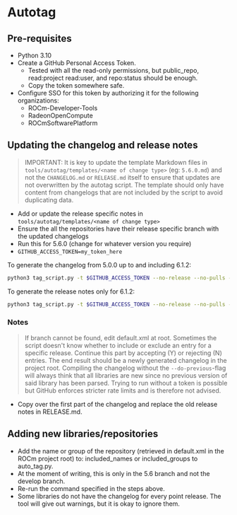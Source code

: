 # Autotag

## Pre-requisites

* Python 3.10
* Create a GitHub Personal Access Token.
  * Tested with all the read-only permissions, but public_repo, read:project read:user, and repo:status should be enough.
  * Copy the token somewhere safe.
* Configure SSO for this token by authorizing it for the following organizations:
  * ROCm-Developer-Tools
  * RadeonOpenCompute
  * ROCmSoftwarePlatform

## Updating the changelog and release notes

> IMPORTANT: It is key to update the template Markdown files in `tools/autotag/templates/<name of change type>` (eg: `5.6.0.md`) and not the `CHANGELOG.md` or `RELEASE.md` itself to ensure that updates are not overwritten by the autotag script. The template should only have content from changelogs that are not included by the script to avoid duplicating data.

* Add or update the release specific notes in `tools/autotag/templates/<name of change type>`
* Ensure the all the repositories have their release specific branch with the updated changelogs
* Run this for 5.6.0 (change for whatever version you require)
* `GITHUB_ACCESS_TOKEN=my_token_here`

To generate the changelog from 5.0.0 up to and including 6.1.2:

```sh
python3 tag_script.py -t $GITHUB_ACCESS_TOKEN --no-release --no-pulls --do-previous --compile_file ../../CHANGELOG.md --branch release/rocm-rel-6.1 6.1.2
```

To generate the release notes only for 6.1.2:

```sh
python3 tag_script.py -t $GITHUB_ACCESS_TOKEN --no-release --no-pulls --compile_file ../../RELEASE.md --branch release/rocm-rel-6.1 6.1.2
```

### Notes

> If branch cannot be found, edit default.xml at root.
> Sometimes the script doesn't know whether to include or exclude an entry for a specific release. Continue this part by accepting (Y) or rejecting (N) entries.
> The end result should be a newly generated changelog in the project root.
> Compiling the changelog without the `--do-previous`-flag will always think that all libraries are new since no previous version of said library has been parsed.
> Trying to run without a token is possible but GitHub enforces stricter rate limits and is therefore not advised.

* Copy over the first part of the changelog and replace the old release notes in RELEASE.md.

## Adding new libraries/repositories

* Add the name or group of the repository (retrieved in default.xml in the ROCm project root) to: included_names or included_groups to auto_tag.py.
* At the moment of writing, this is only in the 5.6 branch and not the develop branch.
* Re-run the command specified in the steps above.
* Some libraries do not have the changelog for every point release. The tool will give out warnings, but it is okay to ignore them.
